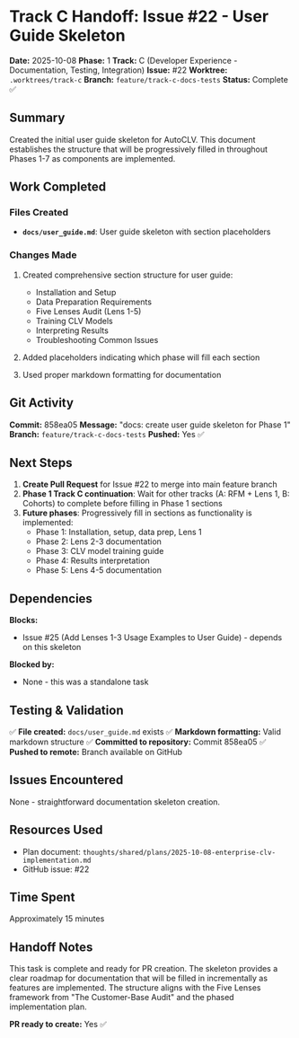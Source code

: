 # Track C Handoff: Issue #22 - User Guide Skeleton

**Date:** 2025-10-08
**Phase:** 1
**Track:** C (Developer Experience - Documentation, Testing, Integration)
**Issue:** #22
**Worktree:** `.worktrees/track-c`
**Branch:** `feature/track-c-docs-tests`
**Status:** Complete ✅

## Summary

Created the initial user guide skeleton for AutoCLV. This document establishes the structure that will be progressively filled in throughout Phases 1-7 as components are implemented.

## Work Completed

### Files Created
- **`docs/user_guide.md`**: User guide skeleton with section placeholders

### Changes Made
1. Created comprehensive section structure for user guide:
   - Installation and Setup
   - Data Preparation Requirements
   - Five Lenses Audit (Lens 1-5)
   - Training CLV Models
   - Interpreting Results
   - Troubleshooting Common Issues

2. Added placeholders indicating which phase will fill each section

3. Used proper markdown formatting for documentation

## Git Activity

**Commit:** 858ea05
**Message:** "docs: create user guide skeleton for Phase 1"
**Branch:** `feature/track-c-docs-tests`
**Pushed:** Yes ✅

## Next Steps

1. **Create Pull Request** for Issue #22 to merge into main feature branch
2. **Phase 1 Track C continuation**: Wait for other tracks (A: RFM + Lens 1, B: Cohorts) to complete before filling in Phase 1 sections
3. **Future phases**: Progressively fill in sections as functionality is implemented:
   - Phase 1: Installation, setup, data prep, Lens 1
   - Phase 2: Lens 2-3 documentation
   - Phase 3: CLV model training guide
   - Phase 4: Results interpretation
   - Phase 5: Lens 4-5 documentation

## Dependencies

**Blocks:**
- Issue #25 (Add Lenses 1-3 Usage Examples to User Guide) - depends on this skeleton

**Blocked by:**
- None - this was a standalone task

## Testing & Validation

✅ **File created:** `docs/user_guide.md` exists
✅ **Markdown formatting:** Valid markdown structure
✅ **Committed to repository:** Commit 858ea05
✅ **Pushed to remote:** Branch available on GitHub

## Issues Encountered

None - straightforward documentation skeleton creation.

## Resources Used

- Plan document: `thoughts/shared/plans/2025-10-08-enterprise-clv-implementation.md`
- GitHub issue: #22

## Time Spent

Approximately 15 minutes

## Handoff Notes

This task is complete and ready for PR creation. The skeleton provides a clear roadmap for documentation that will be filled in incrementally as features are implemented. The structure aligns with the Five Lenses framework from "The Customer-Base Audit" and the phased implementation plan.

**PR ready to create:** Yes ✅
